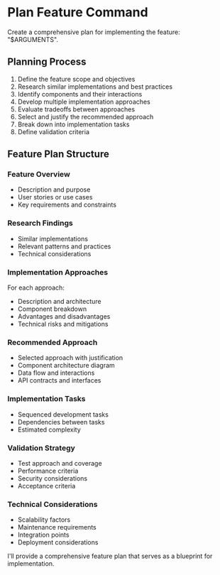 # Plan Feature Command

Create a comprehensive plan for implementing the feature: "$ARGUMENTS".

## Planning Process
1. Define the feature scope and objectives
2. Research similar implementations and best practices
3. Identify components and their interactions
4. Develop multiple implementation approaches
5. Evaluate tradeoffs between approaches
6. Select and justify the recommended approach
7. Break down into implementation tasks
8. Define validation criteria

## Feature Plan Structure

### Feature Overview
- Description and purpose
- User stories or use cases
- Key requirements and constraints

### Research Findings
- Similar implementations
- Relevant patterns and practices
- Technical considerations

### Implementation Approaches
For each approach:
- Description and architecture
- Component breakdown
- Advantages and disadvantages
- Technical risks and mitigations

### Recommended Approach
- Selected approach with justification
- Component architecture diagram
- Data flow and interactions
- API contracts and interfaces

### Implementation Tasks
- Sequenced development tasks
- Dependencies between tasks
- Estimated complexity

### Validation Strategy
- Test approach and coverage
- Performance criteria
- Security considerations
- Acceptance criteria

### Technical Considerations
- Scalability factors
- Maintenance requirements
- Integration points
- Deployment considerations

I'll provide a comprehensive feature plan that serves as a blueprint for implementation.